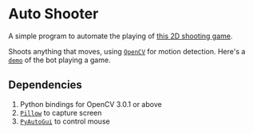 # Auto Shooter

A simple program to automate the playing of [this 2D shooting game](http://www.gamesloon.com/free-action-1/shooting-gallery-games-276/3d-shooter-53039.html).

Shoots anything that moves, using [`OpenCV`](http://opencv.org/) for motion detection. Here's a [`demo`](https://drive.google.com/file/d/0Bwq4wyZ_l-WkcXN2Z0NNcGNmdlU/view) of the bot playing a game.

## Dependencies
1. Python bindings for OpenCV 3.0.1 or above
2. [`Pillow`](https://github.com/python-pillow/Pillow) to capture screen
3. [`PyAutoGui`](https://github.com/asweigart/pyautogui) to control mouse
